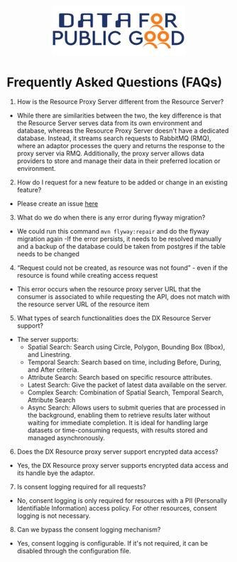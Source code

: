 <p align="center">
<img src="./cdpg.png" width="300">
</p>

# Frequently Asked Questions (FAQs)

1. How is the Resource Proxy Server different from the Resource Server?

- While there are similarities between the two, the key difference is that the Resource Server serves data from its own
  environment and database, whereas the Resource Proxy Server doesn't have a dedicated database. Instead, it streams
  search requests to RabbitMQ (RMQ), where an adaptor processes the query and returns the response to the proxy server
  via RMQ. Additionally, the proxy server allows data providers to store and manage their data in their preferred
  location or environment.

2. How do I request for a new feature to be added or change in an existing feature?

- Please create an issue [here](https://github.com/datakaveri/iudx-rs-proxy/issues)

3. What do we do when there is any error during flyway migration?

- We could run this command `mvn flyway:repair` and do the flyway migration again
  -If the error persists, it needs to be resolved manually and a backup of the database could be taken from postgres if
  the table needs to be changed

4. “Request could not be created, as resource was not found” - even if the resource is found while creating access
   request

- This error occurs when the resource proxy server URL that the consumer is associated to while requesting the API, does
  not
  match with the resource server URL of the resource item

5. What types of search functionalities does the DX Resource Server support?

- The server supports:
    - Spatial Search: Search using Circle, Polygon, Bounding Box (Bbox), and Linestring.
    - Temporal Search: Search based on time, including Before, During, and After criteria.
    - Attribute Search: Search based on specific resource attributes.
    - Latest Search: Give the packet of latest data available on the server.
    - Complex Search: Combination of Spatial Search, Temporal Search, Attribute Search
    - Async Search: Allows users to submit queries that are processed in the background, enabling them to retrieve
      results later without waiting for immediate completion. It is ideal for handling large datasets or time-consuming
      requests, with results stored and managed asynchronously.

6. Does the DX Resource proxy server support encrypted data access?

- Yes, the DX Resource proxy server supports encrypted data access and its handle bye the adaptor.

7. Is consent logging required for all requests?

- No, consent logging is only required for resources with a PII (Personally Identifiable Information) access policy. For
  other resources, consent logging is not necessary.

8. Can we bypass the consent logging mechanism?

- Yes, consent logging is configurable. If it's not required, it can be disabled through the configuration file.